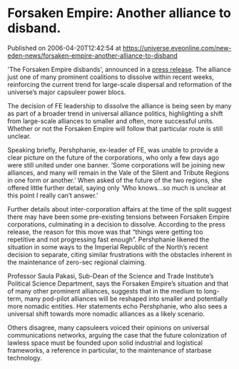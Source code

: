 # Forsaken Empire:  Another alliance to disband.
Published on 2006-04-20T12:42:54 at https://universe.eveonline.com/new-eden-news/forsaken-empire-another-alliance-to-disband

'The Forsaken Empire disbands', announced in a [press release](”http://myeve.eve-online.com/ingameboard.asp?a=topic&threadID=322935). The alliance just one of many prominent coalitions to dissolve within recent weeks, reinforcing the current trend for large-scale dispersal and reformation of the universe’s major capsuleer power blocs. 

The decision of FE leadership to dissolve the alliance is being seen by many as part of a broader trend in universal alliance politics, highlighting a shift from large-scale alliances to smaller and often, more successful units. Whether or not the Forsaken Empire will follow that particular route is still unclear. 

Speaking briefly, Pershphanie, ex-leader of FE, was unable to provide a clear picture on the future of the corporations, who only a few days ago were still united under one banner. ‘Some corporations will be joining new alliances, and many will remain in the Vale of the Silent and Tribute Regions in one form or another.’ When asked of the future of the two regions, she offered little further detail, saying only ‘Who knows…so much is unclear at this point I really can’t answer.’ 

Further details about inter-corporation affairs at the time of the split suggest there may have been some pre-existing tensions between Forsaken Empire corporations, culminating in a decision to dissolve. According to the press release, the reason for this move was that “things were getting too repetitive and not progressing fast enough”. Pershphanie likened the situation in some ways to the Imperial Republic of the North’s recent decision to separate, citing similar frustrations with the obstacles inherent in the maintenance of zero-sec regional claiming. 

Professor Saula Pakasi, Sub-Dean of the Science and Trade Institute’s Political Science Department, says the Forsaken Empire’s situation and that of many other prominent alliances, suggests that in the medium to long-term, many pod-pilot alliances will be reshaped into smaller and potentially more nomadic entities. Her statements echo Pershphanie, who also sees a universal shift towards more nomadic alliances as a likely scenario. 

Others disagree, many capsuleers voiced their opinions on universal communications networks, arguing the case that the future colonization of lawless space must be founded upon solid industrial and logistical frameworks, a reference in particular, to the maintenance of starbase technology.
